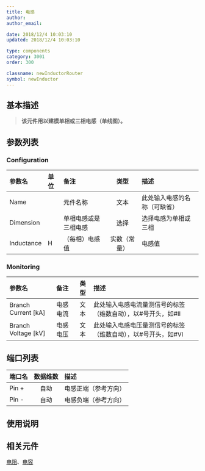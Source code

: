 ```yaml
---
title: 电感
author: 
author_email:

date: 2018/12/4 10:03:10
updated: 2018/12/4 10:03:10

type: components
category: 3001
order: 300

classname: newInductorRouter
symbol: newInductor
---
```

## 基本描述

<!-- ![电感](./电感.png) -->
> **该元件用以建模单相或三相电感（单线图）。**

## 参数列表
### Configuration
| 参数名 | 单位 | 备注 | 类型 | 描述 |
| :--- | :--- | :--- | :--: | :--- |
| Name |  | 元件名称 | 文本 | 此处输入电感的名称（可缺省） |
| Dimension |  | 单相电感或是三相电感 | 选择 | 选择电感为单相或三相 |
| Inductance | H | （每相）电感值 | 实数（常量） | 电感值 |

### Monitoring
| 参数名 | 备注 | 类型 | 描述 |
| :--- | :--- | :--: | :--- |
| Branch Current \[kA\] | 电感电流 | 文本 | 此处输入电感电流量测信号的标签（维数自动），以#号开头，如#Il |
| Branch Voltage \[kV\] | 电感电压 | 文本 | 此处输入电感电压量测信号的标签（维数自动），以#号开头，如#Vl |


## 端口列表

| 端口名 | 数据维数 | 描述 |
| :--- | :--:  | :--- |
| Pin + | 自动 |电感正端（参考方向）|
| Pin - | 自动 |电感负端（参考方向）|

## 使用说明



## 相关元件

[电阻](../Resistor/index.md)、[电容](../CapacitorWithInitValue/index.md)